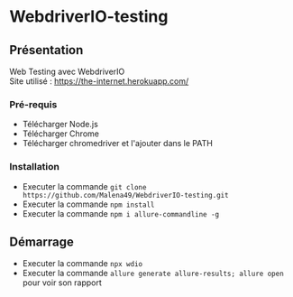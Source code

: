 # WebdriverIO-testing

## Présentation

Web Testing avec WebdriverIO <br>
Site utilisé :  https://the-internet.herokuapp.com/

### Pré-requis

- Télécharger Node.js
- Télécharger Chrome
- Télécharger chromedriver et l'ajouter dans le PATH

### Installation

- Executer la commande ``git clone https://github.com/Malena49/WebdriverIO-testing.git``
- Executer la commande ``npm install``
- Executer la commande ``npm i allure-commandline -g``

## Démarrage

- Executer la commande ``npx wdio``
- Executer la commande ``allure generate allure-results; allure open`` pour voir son rapport
